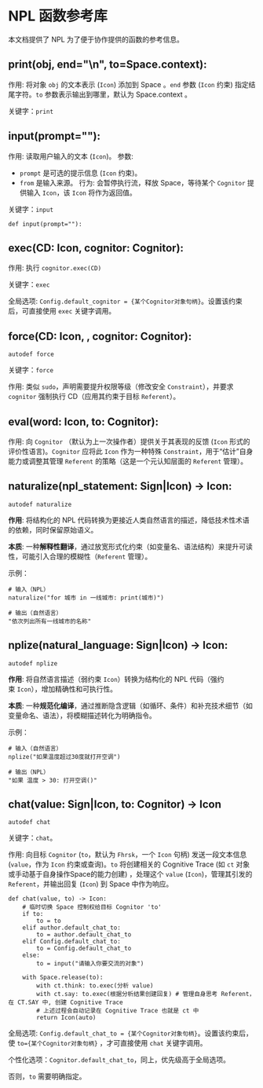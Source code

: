 # NPL 函数参考库
本文档提供了 NPL 为了便于协作提供的函数的参考信息。

## print(obj, end="\n", to=Space.context):

作用: 将对象 `obj` 的文本表示 (`Icon`) 添加到 Space 。`end` 参数 (`Icon` 约束) 指定结尾字符。`to` 参数表示输出到哪里，默认为 Space.context 。

关键字：`print`

## input(prompt=""):

作用: 读取用户输入的文本 (`Icon`)。
参数: 
- `prompt` 是可选的提示信息 (`Icon` 约束)。
- `from` 是输入来源。
行为: 会暂停执行流，释放 Space，等待某个 `Cognitor` 提供输入 `Icon`，该 `Icon` 将作为返回值。

关键字：`input`

```npl
def input(prompt=""):
```

## exec(CD: Icon, cognitor: Cognitor):

作用: 执行 `cognitor.exec(CD)`

关键字：`exec`

全局选项: `Config.default_cognitor = {某个Cognitor对象句柄}`。设置该约束后，可直接使用 `exec` 关键字调用。

## force(CD: Icon, , cognitor: Cognitor):

`autodef force`

关键字：`force`

作用: 类似 `sudo`，声明需要提升权限等级（修改安全 `Constraint`），并要求 `cognitor` 强制执行 CD（应用其约束于目标 `Referent`）。

## eval(word: Icon, to: Cognitor):

作用: 向 `Cognitor` （默认为上一次操作者）提供关于其表现的反馈 (`Icon` 形式的评价性语言)。`Cognitor` 应将此 `Icon` 作为一种特殊 `Constraint`，用于“估计”自身能力或调整其管理 `Referent` 的策略（这是一个元认知层面的 `Referent` 管理）。

## naturalize(npl_statement: Sign|Icon) -> Icon:

`autodef naturalize`

**作用**: 将结构化的 NPL 代码转换为更接近人类自然语言的描述，降低技术性术语的依赖，同时保留原始语义。

**本质**: 一种**解释性翻译**，通过放宽形式化约束（如变量名、语法结构）来提升可读性，可能引入合理的模糊性（`Referent` 管理）。

示例：
```
# 输入（NPL）  
naturalize("for 城市 in 一线城市: print(城市)")  

# 输出（自然语言）  
"依次列出所有一线城市的名称"  
```

## nplize(natural_language: Sign|Icon) -> Icon:

`autodef nplize`

**作用**: 将自然语言描述（弱约束 `Icon`）转换为结构化的 NPL 代码（强约束 `Icon`），增加精确性和可执行性。  

**本质**: 一种**规范化编译**，通过推断隐含逻辑（如循环、条件）和补充技术细节（如变量命名、语法），将模糊描述转化为明确指令。

示例：
```
# 输入（自然语言）  
nplize("如果温度超过30度就打开空调")  

# 输出（NPL）  
"如果 温度 > 30: 打开空调()"  
```

## chat(value: Sign|Icon, to: Cognitor) -> Icon

`autodef chat`

关键字：`chat`。

作用: 向目标 `Cognitor` (`to`，默认为 `Fhrsk`，一个 `Icon` 句柄) 发送一段文本信息 (`value`，作为 `Icon` 约束或查询)。`to` 将创建相关的 Cognitive Trace (如 `ct` 对象或手动基于自身操作Space的能力创建) ，处理这个 `value` (`Icon`)，管理其引发的 `Referent`，并输出回复 (`Icon`) 到 Space 中作为响应。

```npl
def chat(value, to) -> Icon:
    # 临时切换 Space 控制权给目标 Cognitor 'to'
    if to:
	    to = to
	elif author.default_chat_to:
		to = author.default_chat_to
	elif Config.default_chat_to:
		to = Config.default_chat_to
	else:
		to = input("请输入你要交流的对象")

    with Space.release(to):
        with ct.think: to.exec(分析 value)
        with ct.say: to.exec(根据分析结果创建回复) # 管理自身思考 Referent，在 CT.SAY 中, 创建 Cognitive Trace
        # 上述过程会自动记录在 Cognitive Trace 也就是 ct 中
        return Icon(auto)
```

全局选项: `Config.default_chat_to = {某个Cognitor对象句柄}`。设置该约束后，使 `to={某个Cognitor对象句柄}` ，才可直接使用 `chat` 关键字调用。

个性化选项：`Cognitor.default_chat_to`，同上，优先级高于全局选项。

否则，`to` 需要明确指定。
